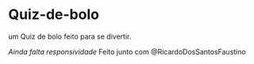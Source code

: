 # Quiz-de-bolo

um Quiz de bolo feito para se divertir.

*Ainda falta responsividade*
Feito junto com @RicardoDosSantosFaustino
